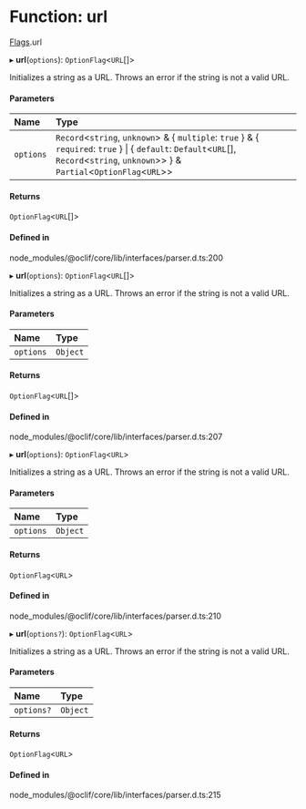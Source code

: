 # Function: url

[Flags](../modules/Flags.md).url

▸ **url**(`options`): `OptionFlag`<`URL`[]\>

Initializes a string as a URL. Throws an error
if the string is not a valid URL.

#### Parameters

| Name | Type |
| :------ | :------ |
| `options` | `Record`<`string`, `unknown`\> & { `multiple`: ``true``  } & { `required`: ``true``  } \| { `default`: `Default`<`URL`[], `Record`<`string`, `unknown`\>\>  } & `Partial`<`OptionFlag`<`URL`\>\> |

#### Returns

`OptionFlag`<`URL`[]\>

#### Defined in

node_modules/@oclif/core/lib/interfaces/parser.d.ts:200

▸ **url**(`options`): `OptionFlag`<`URL`[]\>

Initializes a string as a URL. Throws an error
if the string is not a valid URL.

#### Parameters

| Name | Type |
| :------ | :------ |
| `options` | `Object` |

#### Returns

`OptionFlag`<`URL`[]\>

#### Defined in

node_modules/@oclif/core/lib/interfaces/parser.d.ts:207

▸ **url**(`options`): `OptionFlag`<`URL`\>

Initializes a string as a URL. Throws an error
if the string is not a valid URL.

#### Parameters

| Name | Type |
| :------ | :------ |
| `options` | `Object` |

#### Returns

`OptionFlag`<`URL`\>

#### Defined in

node_modules/@oclif/core/lib/interfaces/parser.d.ts:210

▸ **url**(`options?`): `OptionFlag`<`URL`\>

Initializes a string as a URL. Throws an error
if the string is not a valid URL.

#### Parameters

| Name | Type |
| :------ | :------ |
| `options?` | `Object` |

#### Returns

`OptionFlag`<`URL`\>

#### Defined in

node_modules/@oclif/core/lib/interfaces/parser.d.ts:215
